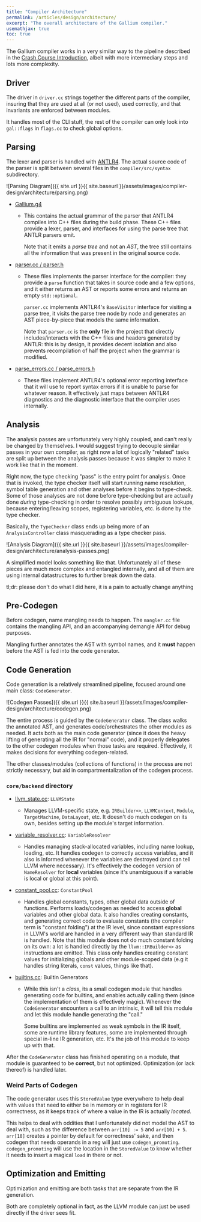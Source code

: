 ```yaml
---
title: "Compiler Architecture"
permalink: /articles/design/architecture/
excerpt: "The overall architecture of the Gallium compiler."
usemathjax: true
toc: true
---
```


The Gallium compiler works in a very similar way to the pipeline described in
the [Crash Course Introduction](/articles/crashcourse/basics), albeit with
more intermediary steps and lots more complexity. 

## Driver

The driver in `driver.cc` strings together the different parts of the compiler, insuring that
they are used at all (or not used), used correctly, and that invariants are enforced between modules.

It handles most of the CLI stuff, the rest of the compiler can only look into `gal::flags`
in `flags.cc` to check global options.

## Parsing

The lexer and parser is handled with [ANTLR4](https://www.antlr.org/). The actual
source code of the parser is split between several files in the `compiler/src/syntax`
subdirectory.

![Parsing Diagram]({{ site.url }}{{ site.baseurl }}/assets/images/compiler-design/architecture/parsing.png)

- [Gallium.g4](https://github.com/evanacox/honors-forum-project/blob/master/compiler/src/syntax/Gallium.g4)
  - This contains the actual grammar of the parser that ANTLR4 compiles into C++ files during the build phase.
    These C++ files provide a lexer, parser, and interfaces for using the parse tree that ANTLR parsers emit.

    Note that it emits a *parse tree* and not an *AST*, the tree still contains all the information that was
    present in the original source code. 

- [parser.cc / parser.h](https://github.com/evanacox/honors-forum-project/blob/master/compiler/src/syntax/parser.cc)
  - These files implements the parser interface for the compiler: they provide a `parse` function that takes
    in source code and a few options, and it either returns an AST or reports some errors and returns an empty 
    `std::optional`. 

    `parser.cc` implements ANTLR4's `BaseVisitor` interface for visiting a parse tree, it visits the parse
    tree node by node and generates an AST piece-by-piece that models the same information. 

    Note that `parser.cc` is the **only** file in the project that directly includes/interacts with the
    C++ files and headers generated by ANTLR: this is by design, it provides decent isolation and also prevents
    recompilation of half the project when the grammar is modified. 

- [parse_errors.cc / parse_errors.h](https://github.com/evanacox/honors-forum-project/blob/master/compiler/src/syntax/parse_errors.cc)
  - These files implement ANTLR4's optional error reporting interface that it will use to report syntax errors
    if it is unable to parse for whatever reason. It effectively just maps between ANTLR4 diagnostics and 
    the diagnostic interface that the compiler uses internally. 

## Analysis

The analysis passes are unfortunately very highly coupled, and can't really be changed by themselves. I would
suggest trying to decouple similar passes in your own compiler, as right now a lot of logically "related"
tasks are split up between the analysis passes because it was simpler to make it work like that in the moment.

Right now, the type checking "pass" is the entry point for analysis. Once that is invoked, the type checker 
itself will start running name resolution, symbol table generation and other analyses before it begins to type-check. Some of those analyses are not done before 
type-checking but are actually done *during* type-checking in order to resolve possibly ambiguous lookups, because entering/leaving scopes, registering variables, etc. is done by the type checker. 

Basically, the `TypeChecker` class ends up being more of an `AnalysisController` class masquerading as a type checker pass. 

![Analysis Diagram]({{ site.url }}{{ site.baseurl }}/assets/images/compiler-design/architecture/analysis-passes.png)

A simplified model looks something like that. Unfortunately all of these pieces are much more complex and entangled internally, and all of them are using internal datastructures to further break down the data.

tl;dr: please don't do what I did here, it is a pain to actually change anything

## Pre-Codegen 

Before codegen, name mangling needs to happen. The `mangler.cc` file contains the mangling API, and an accompanying demangle API for debug purposes. 

Mangling further annotates the AST with symbol names,
and it **must** happen before the AST is fed into the
code generator.

## Code Generation 

Code generation is a relatively streamlined pipeline, focused around one main class: `CodeGenerator`. 

![Codegen Passes]({{ site.url }}{{ site.baseurl }}/assets/images/compiler-design/architecture/codegen.png)

The entire process is guided by the `CodeGenerator` class. The class walks the annotated AST, and generates 
code/orchestrates the other modules as needed. It acts both as the main code generator (since it does the heavy lifting of 
generating all the IR for "normal" code), and it properly delegates to the other codegen modules when those tasks are 
required. Effectively, it makes decisions for everything codegen-related.

The other classes/modules (collections of functions) in the process are not strictly necessary, but aid in 
compartmentalization of the codegen process. 

### `core/backend` directory

- [llvm_state.cc](https://github.com/evanacox/honors-forum-project/blob/master/compiler/src/core/backend/llvm_state.cc): `LLVMState`
  - Manages LLVM-specific state, e.g. `IRBuilder<>`, `LLVMContext`, `Module`, 
    `TargetMachine`, `DataLayout`, etc. It doesn't do much codegen on its own, besides setting up the
    module's target information. 

- [variable_resolver.cc](https://github.com/evanacox/honors-forum-project/blob/master/compiler/src/core/backend/variable_resolver.cc): `VariableResolver`
  - Handles managing stack-allocated variables, including name lookup, loading, etc. It handles codegen
    to correctly access variables, and it also is informed whenever the variables are destroyed (and
    can tell LLVM where necessary). It's effectively the codegen version of `NameResolver` for **local**
    variables (since it's unambiguous if a variable is local or global at this point). 

- [constant_pool.cc](https://github.com/evanacox/honors-forum-project/blob/master/compiler/src/core/backend/constant_pool.cc): `ConstantPool`
  - Handles global constants, types, other global data outside of functions. Performs loads/codegen as
    needed to access **global** variables and other global data. It also handles creating constants, and
    generating correct code to evaluate constants (the compiler term is "constant folding") at the IR level, 
    since constant expressions in LLVM's world are handled in a very different way than standard IR is handled. 
    Note that this module does not do much constant folding on its own: a lot is handled directly by the `llvm::IRBuilder<>`
    as instructions are emitted. This class only handles creating constant values for initializing globals and
    other module-scoped data (e.g it handles string literals, `const` values, things like that).

- [builtins.cc](https://github.com/evanacox/honors-forum-project/blob/master/compiler/src/core/backend/builtins.cc): Builtin Generators
  - While this isn't a *class*, its a small codegen module that handles generating code for builtins, 
    and enables actually calling them (since the implementation of them is effectively magic). Whenever
    the `CodeGenerator` encounters a call to an intrinsic, it will tell this module and let this module
    handle generating the "call."

    Some builtins are implemented as weak symbols in the IR itself, some are runtime library features, 
    some are implemented through special in-line IR generation, etc. It's the job of this module to keep up 
    with that. 

After the `CodeGenerator` class has finished operating on a module, that module is guaranteed
to be **correct**, but not optimized. Optimization (or lack thereof) is handled later. 

### Weird Parts of Codegen

The code generator uses this `StoredValue` type everywhere to help deal with values that need
to either be in memory or in registers for IR correctness, as it keeps track of where a value in
the IR is actually *located*.

This helps to deal with oddities that I unfortunately did not model the AST to deal with, such as
the difference between `arr[10] := 5` and `arr[10] + 5`. `arr[10]` creates a pointer by default
for correctness' sake, and then codegen that needs operands in a reg will just use `codegen_promoting`.
`codegen_promoting` will use the location in the `StoredValue` to know whether it needs to insert a magical
`load` in there or not. 

## Optimization and Emitting 

Optimization and emitting are both tasks that are separate from the IR generation. 

Both are completely optional in fact, as the LLVM module can just be used directly if the driver
sees fit. 